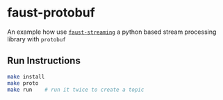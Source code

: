 # faust-protobuf

An example how use [`faust-streaming`](https://github.com/faust-streaming/faust) a python based stream processing library with `protobuf`

## Run Instructions

```bash
make install
make proto
make run    # run it twice to create a topic
```
